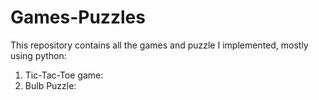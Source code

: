 # Games-Puzzles

This repository contains all the games and puzzle I implemented, mostly using python:
1. Tic-Tac-Toe game: 
2. Bulb Puzzle: 
